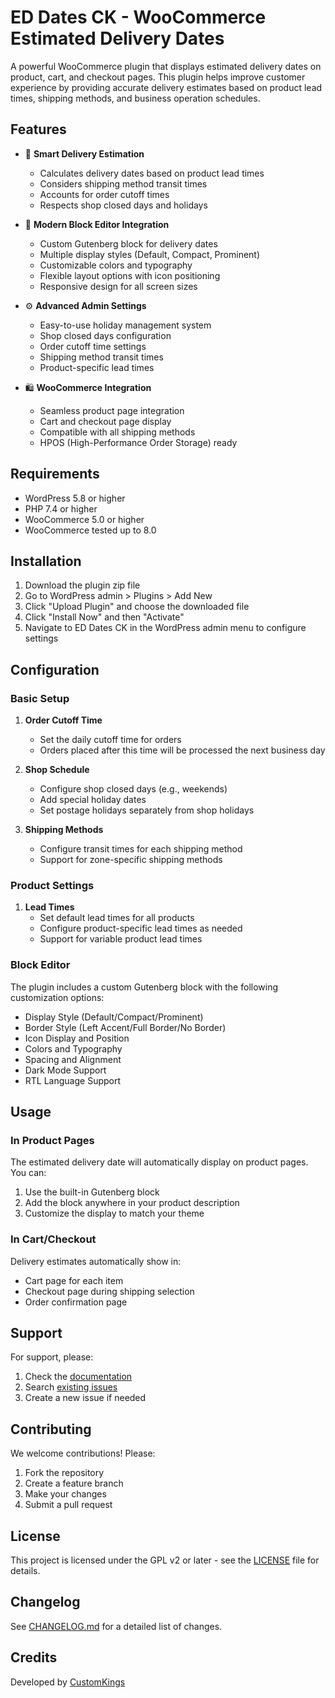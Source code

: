 # ED Dates CK - WooCommerce Estimated Delivery Dates

A powerful WooCommerce plugin that displays estimated delivery dates on product, cart, and checkout pages. This plugin helps improve customer experience by providing accurate delivery estimates based on product lead times, shipping methods, and business operation schedules.

## Features

- 📅 **Smart Delivery Estimation**
  - Calculates delivery dates based on product lead times
  - Considers shipping method transit times
  - Accounts for order cutoff times
  - Respects shop closed days and holidays

- 🎨 **Modern Block Editor Integration**
  - Custom Gutenberg block for delivery dates
  - Multiple display styles (Default, Compact, Prominent)
  - Customizable colors and typography
  - Flexible layout options with icon positioning
  - Responsive design for all screen sizes

- ⚙️ **Advanced Admin Settings**
  - Easy-to-use holiday management system
  - Shop closed days configuration
  - Order cutoff time settings
  - Shipping method transit times
  - Product-specific lead times

- 🛍️ **WooCommerce Integration**
  - Seamless product page integration
  - Cart and checkout page display
  - Compatible with all shipping methods
  - HPOS (High-Performance Order Storage) ready

## Requirements

- WordPress 5.8 or higher
- PHP 7.4 or higher
- WooCommerce 5.0 or higher
- WooCommerce tested up to 8.0

## Installation

1. Download the plugin zip file
2. Go to WordPress admin > Plugins > Add New
3. Click "Upload Plugin" and choose the downloaded file
4. Click "Install Now" and then "Activate"
5. Navigate to ED Dates CK in the WordPress admin menu to configure settings

## Configuration

### Basic Setup

1. **Order Cutoff Time**
   - Set the daily cutoff time for orders
   - Orders placed after this time will be processed the next business day

2. **Shop Schedule**
   - Configure shop closed days (e.g., weekends)
   - Add special holiday dates
   - Set postage holidays separately from shop holidays

3. **Shipping Methods**
   - Configure transit times for each shipping method
   - Support for zone-specific shipping methods

### Product Settings

1. **Lead Times**
   - Set default lead times for all products
   - Configure product-specific lead times as needed
   - Support for variable product lead times

### Block Editor

The plugin includes a custom Gutenberg block with the following customization options:

- Display Style (Default/Compact/Prominent)
- Border Style (Left Accent/Full Border/No Border)
- Icon Display and Position
- Colors and Typography
- Spacing and Alignment
- Dark Mode Support
- RTL Language Support

## Usage

### In Product Pages

The estimated delivery date will automatically display on product pages. You can:

1. Use the built-in Gutenberg block
2. Add the block anywhere in your product description
3. Customize the display to match your theme

### In Cart/Checkout

Delivery estimates automatically show in:
- Cart page for each item
- Checkout page during shipping selection
- Order confirmation page

## Support

For support, please:
1. Check the [documentation](https://github.com/yourusername/ed-dates-ck/wiki)
2. Search [existing issues](https://github.com/yourusername/ed-dates-ck/issues)
3. Create a new issue if needed

## Contributing

We welcome contributions! Please:

1. Fork the repository
2. Create a feature branch
3. Make your changes
4. Submit a pull request

## License

This project is licensed under the GPL v2 or later - see the [LICENSE](LICENSE) file for details.

## Changelog

See [CHANGELOG.md](CHANGELOG.md) for a detailed list of changes.

## Credits

Developed by [CustomKings](https://customkings.com.au) 